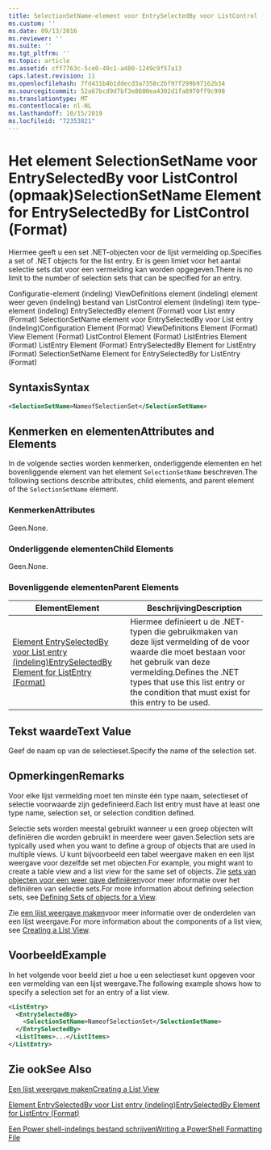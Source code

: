 ```yaml
---
title: SelectionSetName-element voor EntrySelectedBy voor ListControl (indeling) | Microsoft Docs
ms.custom: ''
ms.date: 09/13/2016
ms.reviewer: ''
ms.suite: ''
ms.tgt_pltfrm: ''
ms.topic: article
ms.assetid: cff7763c-5ce0-49c1-a480-1249c9f57a13
caps.latest.revision: 11
ms.openlocfilehash: 7fd431b4b1ddecd3a7358c2bf97f299b97162b34
ms.sourcegitcommit: 52a67bcd9d7bf3e8600ea4302d1fa8970ff9c998
ms.translationtype: MT
ms.contentlocale: nl-NL
ms.lasthandoff: 10/15/2019
ms.locfileid: "72353821"
---
```

# <a name="selectionsetname-element-for-entryselectedby-for-listcontrol-format"></a><span data-ttu-id="21989-102">Het element SelectionSetName voor EntrySelectedBy voor ListControl (opmaak)</span><span class="sxs-lookup"><span data-stu-id="21989-102">SelectionSetName Element for EntrySelectedBy for ListControl (Format)</span></span>

<span data-ttu-id="21989-103">Hiermee geeft u een set .NET-objecten voor de lijst vermelding op.</span><span class="sxs-lookup"><span data-stu-id="21989-103">Specifies a set of .NET objects for the list entry.</span></span> <span data-ttu-id="21989-104">Er is geen limiet voor het aantal selectie sets dat voor een vermelding kan worden opgegeven.</span><span class="sxs-lookup"><span data-stu-id="21989-104">There is no limit to the number of selection sets that can be specified for an entry.</span></span>

<span data-ttu-id="21989-105">Configuratie-element (indeling) ViewDefinitions element (indeling) element weer geven (indeling) bestand van ListControl element (indeling) item type-element (indeling) EntrySelectedBy element (Format) voor List entry (Format) SelectionSetName element voor EntrySelectedBy voor List entry (indeling)</span><span class="sxs-lookup"><span data-stu-id="21989-105">Configuration Element (Format) ViewDefinitions Element (Format) View Element (Format) ListControl Element (Format) ListEntries Element (Format) ListEntry Element (Format) EntrySelectedBy Element for ListEntry (Format) SelectionSetName Element for EntrySelectedBy for ListEntry (Format)</span></span>

## <a name="syntax"></a><span data-ttu-id="21989-106">Syntaxis</span><span class="sxs-lookup"><span data-stu-id="21989-106">Syntax</span></span>

```xml
<SelectionSetName>NameofSelectionSet</SelectionSetName>
```

## <a name="attributes-and-elements"></a><span data-ttu-id="21989-107">Kenmerken en elementen</span><span class="sxs-lookup"><span data-stu-id="21989-107">Attributes and Elements</span></span>

<span data-ttu-id="21989-108">In de volgende secties worden kenmerken, onderliggende elementen en het bovenliggende element van het element `SelectionSetName` beschreven.</span><span class="sxs-lookup"><span data-stu-id="21989-108">The following sections describe attributes, child elements, and parent element of the `SelectionSetName` element.</span></span>

### <a name="attributes"></a><span data-ttu-id="21989-109">Kenmerken</span><span class="sxs-lookup"><span data-stu-id="21989-109">Attributes</span></span>

<span data-ttu-id="21989-110">Geen.</span><span class="sxs-lookup"><span data-stu-id="21989-110">None.</span></span>

### <a name="child-elements"></a><span data-ttu-id="21989-111">Onderliggende elementen</span><span class="sxs-lookup"><span data-stu-id="21989-111">Child Elements</span></span>

<span data-ttu-id="21989-112">Geen.</span><span class="sxs-lookup"><span data-stu-id="21989-112">None.</span></span>

### <a name="parent-elements"></a><span data-ttu-id="21989-113">Bovenliggende elementen</span><span class="sxs-lookup"><span data-stu-id="21989-113">Parent Elements</span></span>

|<span data-ttu-id="21989-114">Element</span><span class="sxs-lookup"><span data-stu-id="21989-114">Element</span></span>|<span data-ttu-id="21989-115">Beschrijving</span><span class="sxs-lookup"><span data-stu-id="21989-115">Description</span></span>|
|-------------|-----------------|
|[<span data-ttu-id="21989-116">Element EntrySelectedBy voor List entry (indeling)</span><span class="sxs-lookup"><span data-stu-id="21989-116">EntrySelectedBy Element for ListEntry (Format)</span></span>](./entryselectedby-element-for-listentry-for-listcontrol-format.md)|<span data-ttu-id="21989-117">Hiermee definieert u de .NET-typen die gebruikmaken van deze lijst vermelding of de voor waarde die moet bestaan voor het gebruik van deze vermelding.</span><span class="sxs-lookup"><span data-stu-id="21989-117">Defines the .NET types that use this list entry or the condition that must exist for this entry to be used.</span></span>|

## <a name="text-value"></a><span data-ttu-id="21989-118">Tekst waarde</span><span class="sxs-lookup"><span data-stu-id="21989-118">Text Value</span></span>

<span data-ttu-id="21989-119">Geef de naam op van de selectieset.</span><span class="sxs-lookup"><span data-stu-id="21989-119">Specify the name of the selection set.</span></span>

## <a name="remarks"></a><span data-ttu-id="21989-120">Opmerkingen</span><span class="sxs-lookup"><span data-stu-id="21989-120">Remarks</span></span>

<span data-ttu-id="21989-121">Voor elke lijst vermelding moet ten minste één type naam, selectieset of selectie voorwaarde zijn gedefinieerd.</span><span class="sxs-lookup"><span data-stu-id="21989-121">Each list entry must have at least one type name, selection set, or selection condition defined.</span></span>

<span data-ttu-id="21989-122">Selectie sets worden meestal gebruikt wanneer u een groep objecten wilt definiëren die worden gebruikt in meerdere weer gaven.</span><span class="sxs-lookup"><span data-stu-id="21989-122">Selection sets are typically used when you want to define a group of objects that are used in multiple views.</span></span> <span data-ttu-id="21989-123">U kunt bijvoorbeeld een tabel weergave maken en een lijst weergave voor dezelfde set met objecten.</span><span class="sxs-lookup"><span data-stu-id="21989-123">For example, you might want to create a table view and a list view for the same set of objects.</span></span> <span data-ttu-id="21989-124">Zie [sets van objecten voor een weer gave definiëren](./defining-selection-sets.md)voor meer informatie over het definiëren van selectie sets.</span><span class="sxs-lookup"><span data-stu-id="21989-124">For more information about defining selection sets, see [Defining Sets of objects for a View](./defining-selection-sets.md).</span></span>

<span data-ttu-id="21989-125">Zie [een lijst weergave maken](./creating-a-list-view.md)voor meer informatie over de onderdelen van een lijst weergave.</span><span class="sxs-lookup"><span data-stu-id="21989-125">For more information about the components of a list view, see [Creating a List View](./creating-a-list-view.md).</span></span>

## <a name="example"></a><span data-ttu-id="21989-126">Voorbeeld</span><span class="sxs-lookup"><span data-stu-id="21989-126">Example</span></span>

<span data-ttu-id="21989-127">In het volgende voor beeld ziet u hoe u een selectieset kunt opgeven voor een vermelding van een lijst weergave.</span><span class="sxs-lookup"><span data-stu-id="21989-127">The following example shows how to specify a selection set for an entry of a list view.</span></span>

```xml
<ListEntry>
  <EntrySelectedBy>
    <SelectionSetName>NameofSelectionSet</SelectionSetName>
  </EntrySelectedBy>
  <ListItems>...</ListItems>
</ListEntry>
```

## <a name="see-also"></a><span data-ttu-id="21989-128">Zie ook</span><span class="sxs-lookup"><span data-stu-id="21989-128">See Also</span></span>

[<span data-ttu-id="21989-129">Een lijst weergave maken</span><span class="sxs-lookup"><span data-stu-id="21989-129">Creating a List View</span></span>](./creating-a-list-view.md)

[<span data-ttu-id="21989-130">Element EntrySelectedBy voor List entry (indeling)</span><span class="sxs-lookup"><span data-stu-id="21989-130">EntrySelectedBy Element for ListEntry (Format)</span></span>](./entryselectedby-element-for-listentry-for-listcontrol-format.md)

[<span data-ttu-id="21989-131">Een Power shell-indelings bestand schrijven</span><span class="sxs-lookup"><span data-stu-id="21989-131">Writing a PowerShell Formatting File</span></span>](./writing-a-powershell-formatting-file.md)
